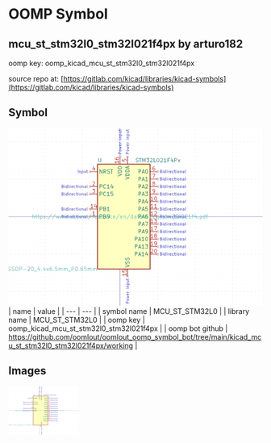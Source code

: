 # OOMP Symbol  
## mcu_st_stm32l0_stm32l021f4px  by arturo182  
  
oomp key: oomp_kicad_mcu_st_stm32l0_stm32l021f4px  
  
source repo at: [https://gitlab.com/kicad/libraries/kicad-symbols](https://gitlab.com/kicad/libraries/kicad-symbols)  
## Symbol  
  
[![working.png](working_600.png)](working.png)  
| name | value | 
| --- | --- | 
| symbol name | MCU_ST_STM32L0 | 
| library name | MCU_ST_STM32L0 | 
| oomp key | oomp_kicad_mcu_st_stm32l0_stm32l021f4px | 
| oomp bot github | https://github.com/oomlout/oomlout_oomp_symbol_bot/tree/main/kicad_mcu_st_stm32l0_stm32l021f4px/working | 
## Images  
  
[![working.png](working_140.png)](working.png)  
